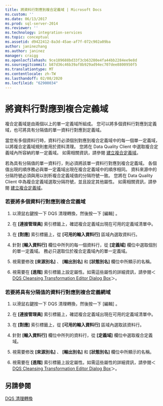 ```yaml
---
title: 將資料行對應到複合定義域 | Microsoft Docs
ms.custom: ''
ms.date: 06/13/2017
ms.prod: sql-server-2014
ms.reviewer: ''
ms.technology: integration-services
ms.topic: conceptual
ms.assetid: d9422412-8a3d-45ae-af7f-072c902a09ba
author: janinezhang
ms.author: janinez
manager: craigg
ms.openlocfilehash: 9ce189688bd33f3cb63280e4fa44bb2284ee9e8d
ms.sourcegitcommit: b87d36c46b39af8b929ad94ec707dee8800950f5
ms.translationtype: MT
ms.contentlocale: zh-TW
ms.lasthandoff: 02/08/2020
ms.locfileid: "62900034"
---
```

# <a name="map-columns-to-composite-domains"></a>將資料行對應到複合定義域
  複合定義域是由兩個以上的單一定義域所組成。 您可以將多個資料行對應到定義域，也可將具有分隔值的單一資料行對應到定義域。  
  
 當您有多個資料行時，資料行必須個別對應到複合定義域中的每一個單一定義域，以將複合定義域規則套用於資料清理。 您將在 Data Quality Client 中選取複合定義域內所容納的單一定義域。 如需相關資訊，請參閱 [建立複合定義域](../../../data-quality-services/create-a-composite-domain.md)。  
  
 若為具有分隔值的單一資料行，則必須將該單一資料行對應到複合定義域。 各個值出現的順序務必與單一定義域出現在複合定義域中的順序相同。 資料來源中的分隔符號必須與用以剖析複合定義域值的分隔符號一致。 您將在 Data Quality Client 中為複合定義域選取分隔符號，並且設定其他屬性。 如需相關資訊，請參閱 [建立複合定義域](../../../data-quality-services/create-a-composite-domain.md)。  
  
### <a name="to-map-multiple-columns-to-a-composite-domain"></a>若要將多個資料行對應到複合定義域  
  
1.  以滑鼠右鍵按一下 DQS 清理轉換，然後按一下 [編輯]  。  
  
2.  在 **[連接管理員]** 索引標籤上，確認複合定義域出現在可用的定義域清單中。  
  
3.  在 **[對應]** 索引標籤上，從 **[可用的輸入資料行]** 區域內選取資料行。  
  
4.  針對 **[輸入資料行]** 欄位中所列的每一個資料行，從 **[定義域]** 欄位中選取個別的單一定義域。 務必只選取位於複合定義域內的單一定義域。  
  
5.  視需要修改 **[來源別名]** 、 **[輸出別名]** 和 **[狀態別名]** 欄位中所顯示的名稱。  
  
6.  視需要在 **[進階]** 索引標籤上設定屬性。如需這些屬性的詳細資訊，請參閱＜ [DQS Cleansing Transformation Editor Dialog Box](../../dqs-cleansing-transformation-editor-dialog-box.md)＞。  
  
### <a name="to-map-a-column-with-delimited-values-to-a-composite-domain"></a>若要將具有分隔值的資料行對應到複合定義網域  
  
1.  以滑鼠右鍵按一下 DQS 清理轉換，然後按一下 [編輯]  。  
  
2.  在 **[連接管理員]** 索引標籤上，確認複合定義域出現在可用的定義域清單中。  
  
3.  在 **[對應]** 索引標籤上，從 **[可用的輸入資料行]** 區域內選取該資料行。  
  
4.  針對 **[輸入資料行]** 欄位中所列的資料行，從 **[定義域]** 欄位中選取複合定義域。  
  
5.  視需要修改 **[來源別名]** 、 **[輸出別名]** 和 **[狀態別名]** 欄位中所顯示的名稱。  
  
6.  視需要在 **[進階]** 索引標籤上設定屬性。如需這些屬性的詳細資訊，請參閱＜ [DQS Cleansing Transformation Editor Dialog Box](../../dqs-cleansing-transformation-editor-dialog-box.md)＞。  
  
## <a name="see-also"></a>另請參閱  
 [DQS 清理轉換](dqs-cleansing-transformation.md)  
  
  
